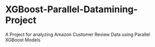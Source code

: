 # XGBoost-Parallel-Datamining-Project
A Project for analyzing Amazon Customer Review Data using Parallel XGBoost Models
